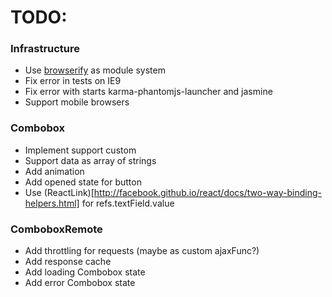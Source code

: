 TODO:
=====

### Infrastructure
  * Use [browserify](http://browserify.org/) as module system
  * Fix error in tests on IE9
  * Fix error with starts karma-phantomjs-launcher and jasmine
  * Support mobile browsers 

### Combobox
  * Implement support custom <ComboboxOption/>
  * Support data as array of strings
  * Add animation
  * Add opened state for button
  * Use (ReactLink)[http://facebook.github.io/react/docs/two-way-binding-helpers.html] for refs.textField.value

### ComboboxRemote
  * Add throttling for requests (maybe as custom ajaxFunc?)
  * Add response cache
  * Add loading Combobox state
  * Add error Combobox state
